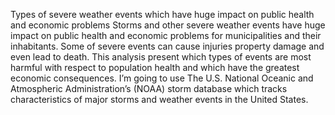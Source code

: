 Types of severe weather events which have huge impact on public health and economic problems
Storms and other severe weather events have huge impact on public health and economic problems for municipalities and their inhabitants. 
Some of severe events can cause injuries property damage and even lead to death. This analysis present which types of events are most harmful with respect to population health 
and which have the greatest economic consequences. I’m going to use The U.S. National Oceanic and Atmospheric Administration’s (NOAA) storm database which tracks characteristics 
of major storms and weather events in the United States.

